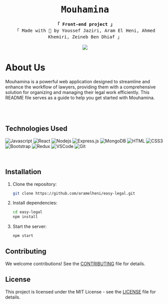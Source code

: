 <!-- Intro  -->
<h1 align="center">
        <samp><b>Mouhamina</b></samp>
</h1>

<p align="center"> 
  <samp>
   <b>「 Front-end project 」</b>
    <br>
    「 Made with 🤍 by Youssef Jaziri, Aram El Heni, Ahmed Khemiri, Zeineb Ben Dhiaf  」
    <br>
    <br>
    <!--<img src="https://media.tenor.com/edLpuIZZ4X4AAAAC/better-call-saul-breaking-bad.gif"></img>-->
    <img src="https://images.amcnetworks.com/ifc.com/wp-content/uploads/2014/05/drink-and-drive-saul.gif"></img>
  </samp>
</p>



<!-- About Section -->
 # About Us
 
<p>
 Mouhamina is a powerful web application designed to streamline and enhance the workflow of lawyers, providing them with a comprehensive solution for organizing and managing their legal work efficiently. This README file serves as a guide to help you get started with Mouhamina.

</p>

<br/>
<br/>

## Technologies Used

![Javascript](https://img.shields.io/badge/Javascript-F0DB4F?style=for-the-badge&labelColor=black&logo=javascript&logoColor=F0DB4F)
![React](https://img.shields.io/badge/-React-61DBFB?style=for-the-badge&labelColor=black&logo=react&logoColor=61DBFB)
![Nodejs](https://img.shields.io/badge/Nodejs-3C873A?style=for-the-badge&labelColor=black&logo=node.js&logoColor=3C873A)
![Express.js](https://img.shields.io/badge/Express.js-000000?style=for-the-badge&logo=express&logoColor=white)
![MongoDB](https://img.shields.io/badge/MongoDB-4EA94B?style=for-the-badge&logo=mongodb&logoColor=white)
![HTML](https://img.shields.io/badge/HTML5-E34F26?style=for-the-badge&logo=html5&logoColor=white)
![CSS3](https://img.shields.io/badge/CSS3-1572B6?style=for-the-badge&logo=css3&logoColor=white)
![Bootstrap](https://img.shields.io/badge/Bootstrap-563D7C?style=for-the-badge&logo=bootstrap&logoColor=white)
![Redux](https://img.shields.io/badge/Redux-593D88?style=for-the-badge&logo=redux&logoColor=white)
![VSCode](https://img.shields.io/badge/Visual_Studio-0078d7?style=for-the-badge&logo=visual%20studio&logoColor=white)
![Git](https://img.shields.io/badge/Git-F05032?style=for-the-badge&logo=git&logoColor=white)

<br/>

## Installation

1. Clone the repository:

   ```bash
   git clone https://github.com/aramelheni/easy-legal.git
   ```

2. Install dependencies:

   ```bash
   cd easy-legal
   npm install
   ```

3. Start the server:

   ```bash
   npm start
   ```

## Contributing

We welcome contributions! See the [CONTRIBUTING](CONTRIBUTING.md) file for details.

## License

This project is licensed under the MIT License - see the [LICENSE](LICENSE) file for details.
